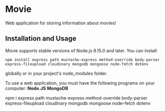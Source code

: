# Movie

Web application for storing information about movies!

## Installation and Usage

Movie supports stable versions of Node.js 8.15.0 and later.
You can install:

    npm install express path mustache-express method-override body-parser express-fileupload cloudinary mongodb mongoose node-fetch dotenv

globally or in your project's node_modules folder.

To use a web application, you must have the following programs on your computer:
<b>Node.JS</b>
<b>MongoDB</b>

npm i express path mustache-express method-override body-parser express-fileupload cloudinary mongodb mongoose node-fetch dotenv
